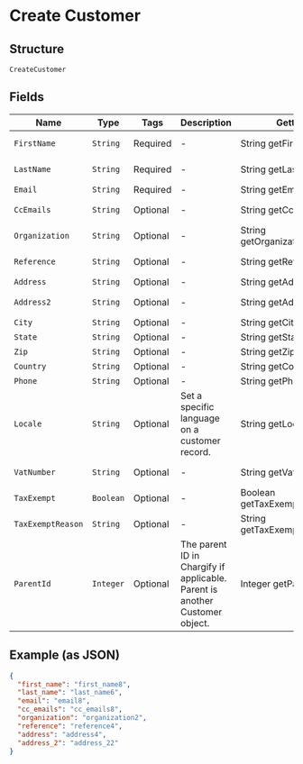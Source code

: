 
# Create Customer

## Structure

`CreateCustomer`

## Fields

| Name | Type | Tags | Description | Getter | Setter |
|  --- | --- | --- | --- | --- | --- |
| `FirstName` | `String` | Required | - | String getFirstName() | setFirstName(String firstName) |
| `LastName` | `String` | Required | - | String getLastName() | setLastName(String lastName) |
| `Email` | `String` | Required | - | String getEmail() | setEmail(String email) |
| `CcEmails` | `String` | Optional | - | String getCcEmails() | setCcEmails(String ccEmails) |
| `Organization` | `String` | Optional | - | String getOrganization() | setOrganization(String organization) |
| `Reference` | `String` | Optional | - | String getReference() | setReference(String reference) |
| `Address` | `String` | Optional | - | String getAddress() | setAddress(String address) |
| `Address2` | `String` | Optional | - | String getAddress2() | setAddress2(String address2) |
| `City` | `String` | Optional | - | String getCity() | setCity(String city) |
| `State` | `String` | Optional | - | String getState() | setState(String state) |
| `Zip` | `String` | Optional | - | String getZip() | setZip(String zip) |
| `Country` | `String` | Optional | - | String getCountry() | setCountry(String country) |
| `Phone` | `String` | Optional | - | String getPhone() | setPhone(String phone) |
| `Locale` | `String` | Optional | Set a specific language on a customer record. | String getLocale() | setLocale(String locale) |
| `VatNumber` | `String` | Optional | - | String getVatNumber() | setVatNumber(String vatNumber) |
| `TaxExempt` | `Boolean` | Optional | - | Boolean getTaxExempt() | setTaxExempt(Boolean taxExempt) |
| `TaxExemptReason` | `String` | Optional | - | String getTaxExemptReason() | setTaxExemptReason(String taxExemptReason) |
| `ParentId` | `Integer` | Optional | The parent ID in Chargify if applicable. Parent is another Customer object. | Integer getParentId() | setParentId(Integer parentId) |

## Example (as JSON)

```json
{
  "first_name": "first_name8",
  "last_name": "last_name6",
  "email": "email8",
  "cc_emails": "cc_emails8",
  "organization": "organization2",
  "reference": "reference4",
  "address": "address4",
  "address_2": "address_22"
}
```

